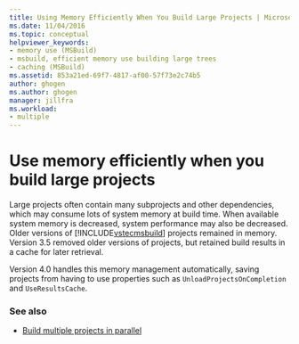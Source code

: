```yaml
---
title: Using Memory Efficiently When You Build Large Projects | Microsoft Docs
ms.date: 11/04/2016
ms.topic: conceptual
helpviewer_keywords:
- memory use (MSBuild)
- msbuild, efficient memory use building large trees
- caching (MSBuild)
ms.assetid: 853a21ed-69f7-4817-af00-57f73e2c74b5
author: ghogen
ms.author: ghogen
manager: jillfra
ms.workload:
- multiple
---
```

# Use memory efficiently when you build large projects
Large projects often contain many subprojects and other dependencies, which may consume lots of system memory at build time. When available system memory is decreased, system performance may also be decreased. Older versions of [!INCLUDE[vstecmsbuild](../extensibility/internals/includes/vstecmsbuild_md.md)] projects remained in memory. Version 3.5 removed older versions of projects, but retained build results in a cache for later retrieval.

 Version 4.0 handles this memory management automatically, saving projects from having to use properties such as  `UnloadProjectsOnCompletion` and `UseResultsCache`.

### See also
- [Build multiple projects in parallel](../msbuild/building-multiple-projects-in-parallel-with-msbuild.md)
